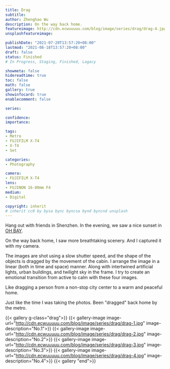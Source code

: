 ```yaml
---
title: Drag
subtitle: 
author: Zhenghao Wu
description: On the way back home.
featureimage: http://cdn.ecwuuuuu.com/blog/image/series/drag/drag-4.jpg
unsplashfeatureimage: 

publishDate: "2021-07-20T13:57:20+08:00"
lastmod: "2021-08-18T13:57:20+08:00"
draft: false
status: Finished
# In Progress, Staging, Finished, Lagacy

showmeta: false
hidereadtime: true
toc: false
math: false
gallery: true
showinfocard: true
enablecomment: false

series: 

confidence: 
importance: 

tags:
- Metro
- FUJIFILM X-T4
- X-T4
- Set

categories:
- Photography

camera:
- FUJIFILM X-T4
lens:
- FUJINON 16-80mm F4
medium:
- Digital

copyright: inherit
# inherit cc0 by bysa bync byncsa bynd byncnd unsplash
---
```


Hang out with friends in Shenzhen. In the evening, we saw a nice sunset in [OH BAY](http://en.sasac.gov.cn/2020/10/09/c_5587.htm).

On the way back home, I saw more breathtaking scenery. And I captured it with my camera.

The images are shot using a slow shutter speed, and the shape of the objects is dragged by the movement of the cabin. I arrange the image in a linear (both in time and space) manner. Along with intertwined artificial lights, urban buildings, and twilight sky in the frame. I try to create an emotional transition from active to calm with these four images. 

Like dragging a person from a non-stop city center to a warm and peaceful home.

Just like the time I was taking the photos. Been "dragged" back home by the metro.

{{< gallery g-class="drag">}}
{{< gallery-image
image-url="http://cdn.ecwuuuuu.com/blog/image/series/drag/drag-1.jpg"
image-description="No.1">}}
{{< gallery-image
image-url="http://cdn.ecwuuuuu.com/blog/image/series/drag/drag-2.jpg"
image-description="No.2">}}
{{< gallery-image
image-url="http://cdn.ecwuuuuu.com/blog/image/series/drag/drag-3.jpg"
image-description="No.3">}}
{{< gallery-image
image-url="http://cdn.ecwuuuuu.com/blog/image/series/drag/drag-4.jpg"
image-description="No.4">}}
{{< gallery "end">}}

